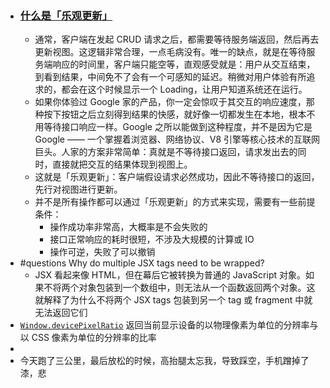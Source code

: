 - ### [什么是「乐观更新」](https://juejin.cn/post/6850037265125605389)
	- 通常，客户端在发起 CRUD 请求之后，都需要等待服务端返回，然后再去更新视图。这逻辑非常合理，一点毛病没有。唯一的缺点，就是在等待服务端响应的时间里，客户端只能空等，直观感受就是：用户从交互结束，到看到结果，中间免不了会有一个可感知的延迟。稍微对用户体验有所追求的，都会在这个时候显示一个 Loading，让用户知道系统还在运行。
	- 如果你体验过 Google 家的产品，你一定会惊叹于其交互的响应速度，那种按下按钮之后立刻得到结果的快感，就好像一切都发生在本地，根本不用等待接口响应一样。Google 之所以能做到这种程度，并不是因为它是 Google —— 一个掌握着浏览器、网络协议、V8 引擎等核心技术的互联网巨头。人家的方案非常简单：真就是不等待接口返回，请求发出去的同时，直接就把交互的结果体现到视图上。
	- 这就是「乐观更新」：客户端假设请求必然成功，因此不等待接口的返回，先行对视图进行更新。
	- 并不是所有操作都可以通过「乐观更新」的方式来实现，需要有一些前提条件：
		- 操作成功率非常高，大概率是不会失败的
		- 接口正常响应的耗时很短，不涉及大规模的计算或 IO
		- 操作可逆，失败了可以撤销
- #questions Why do multiple JSX tags need to be wrapped?
	- JSX 看起来像 HTML，但在幕后它被转换为普通的 JavaScript 对象。如果不将两个对象包装到一个数组中，则无法从一个函数返回两个对象。这就解释了为什么不将两个 JSX tags 包装到另一个 tag 或 fragment 中就无法返回它们
- [`Window.devicePixelRatio`](https://developer.mozilla.org/en-US/docs/Web/API/Window/devicePixelRatio) 返回当前显示设备的以物理像素为单位的分辨率与以 CSS 像素为单位的分辨率的比率
-
- 今天跑了三公里，最后放松的时候，高抬腿太忘我，导致踩空，手机蹭掉了漆，悲